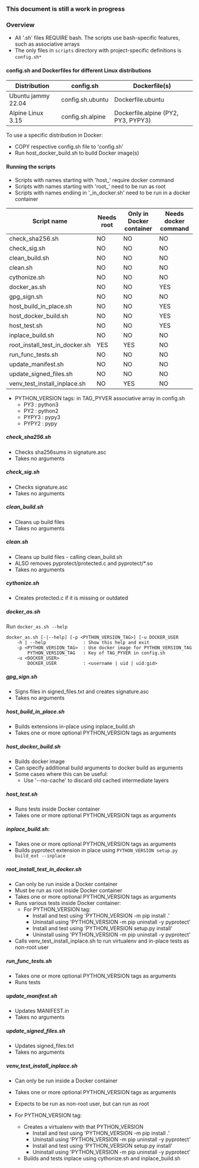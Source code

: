 ### This document is still a work in progress

### Overview
- All '.sh' files REQUIRE bash. The scripts use bash-specific features,  such as associative arrays
- The only files in ```scripts``` directory with project-specific definitions is ```config.sh*```

#### config.sh and Dockerfiles for different Linux distributions

| Distribution       | config.sh        | Dockerfile(s)                       |
|--------------------|------------------|-------------------------------------|
| Ubuntu jammy 22.04 | config.sh.ubuntu | Dockerfile.ubuntu                   |
| Alpine Linux 3.15  | config.sh.alpine | Dockerfile.alpine (PY2, PY3, PYPY3) |

To use a specific distribution in Docker:
- COPY respective config.sh file to 'config.sh'
- Run host_docker_build.sh to build Docker image(s)

#### Running the scripts
- Scripts with names starting with 'host_' require docker command
- Scripts with names starting with 'root_' need to be run as root
- Scripts with names endiing in '\_in\_docker.sh' need to be run in  a docker container

| Script name                    | Needs root | Only in Docker<BR>container | Needs docker<BR>command |
|--------------------------------|------------|-----------------------------|-------------------------|
| check_sha256.sh                | NO         | NO                          | NO                      |
| check_sig.sh                   | NO         | NO                          | NO                      |
| clean_build.sh                 | NO         | NO                          | NO                      |
| clean.sh                       | NO         | NO                          | NO                      |
| cythonize.sh                   | NO         | NO                          | NO                      |
| docker_as.sh                   | NO         | NO                          | YES                     |
| gpg_sign.sh                    | NO         | NO                          | NO                      |
| host_build_in_place.sh         | NO         | NO                          | YES                     |
| host_docker_build.sh           | NO         | NO                          | YES                     |
| host_test.sh                   | NO         | NO                          | YES                     |
| inplace_build.sh               | NO         | NO                          | NO                      |
| root_install_test_in_docker.sh | YES        | YES                         | NO                      |
| run_func_tests.sh              | NO         | NO                          | NO                      |
| update_manifest.sh             | NO         | NO                          | NO                      |
| update_signed_files.sh         | NO         | NO                          | NO                      |
| venv_test_install_inplace.sh   | NO         | YES                         | NO                      |

- PYTHON_VERSION tags: in TAG_PYVER associative array in config.sh
    - PY3   : python3
    - PY2   : python2
    - PYPY3 : pypy3
    - PYPY2 : pypy


##### check_sha256.sh
- Checks sha256sums in signature.asc
- Takes no arguments

##### check_sig.sh
- Checks signature.asc
- Takes no arguments

##### clean_build.sh
- Cleans up build files
- Takes no arguments

##### clean.sh
- Cleans up build files - calling clean_build.sh
- ALSO removes pyprotect/protected.c and pyprotect/*.so
- Takes no arguments

##### cythonize.sh
- Creates protected.c if it is missing or outdated

##### docker_as.sh
Run ```docker_as.sh --help```
```
docker_as.sh [-|--help] [-p <PYTHON_VERSION_TAG>] [-u DOCKER_USER
    -h | --help              : Show this help and exit
    -p <PYTHON_VERSION_TAG>  : Use docker image for PYTHON_VERSION_TAG
        PYTHON_VERSION_TAG   : Key of TAG_PYVER in config.sh
    -u <DOCKER_USER>
        DOCKER_USER          : <username | uid | uid:gid>
```
##### gpg_sign.sh
- Signs files in signed_files.txt and creates signature.asc
- Takes no arguments

##### host_build_in_place.sh
- Builds extensions in-place using inplace_build.sh
- Takes one or more optional PYTHON_VERSION tags as arguments

##### host_docker_build.sh
- Builds docker image
- Can specify additional build arguments to docker build as arguments
- Some cases where this can be useful: 
    - Use '--no-cache' to discard old cached intermediate layers   

##### host_test.sh
- Runs tests inside Docker container
- Takes one or more optional PYTHON_VERSION tags as arguments

##### inplace_build.sh:
- Takes one or more optional PYTHON_VERSION tags as arguments
- Builds pyprotect extension in place using ```PYTHON_VERSION setup.py build_ext --inplace```

##### root_install_test_in_docker.sh
- Can only be run inside a Docker container
- Must be run as root inside Docker container
- Takes one or more optional PYTHON_VERSION tags as arguments
- Runs various tests inside Docker container:
    - For PYTHON_VERSION tag:
        - Install and test using 'PYTHON_VERSION -m pip install .'
        - Uninstall using 'PYTHON_VERSION -m pip uninstall -y pyprotect'
        - Install and test using 'PYTHON_VERSION setup.py install'
        - Uninstall using 'PYTHON_VERSION -m pip uninstall -y pyprotect'
- Calls venv_test_install_inplace.sh to run virtualenv and in-place tests as non-root user

##### run_func_tests.sh
- Takes one or more optional PYTHON_VERSION tags as arguments
- Runs tests

##### update_manifest.sh
- Updates MANIFEST.in
- Takes no arguments

##### update_signed_files.sh
- Updates signed_files.txt
- Takes no arguments

##### venv_test_install_inplace.sh
- Can only be run inside a Docker container
- Takes one or more optional PYTHON_VERSION tags as arguments
- Expects to be run as non-root user, but can run as root

- For PYTHON_VERSION tag:
    - Creates  a virtualenv with that PYTHON_VERSION
        - Install and test using 'PYTHON_VERSION -m pip install .'
        - Uninstall using 'PYTHON_VERSION -m pip uninstall -y pyprotect'
        - Install and test using 'PYTHON_VERSION setup.py install'
        - Uninstall using 'PYTHON_VERSION -m pip uninstall -y pyprotect'
    - Builds and tests inplace using cythonize.sh and inplace_build.sh 
